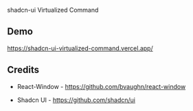shadcn-ui Virtualized Command

## Demo
https://shadcn-ui-virtualized-command.vercel.app/


## Credits
- React-Window - https://github.com/bvaughn/react-window

- Shadcn UI - https://github.com/shadcn/ui
